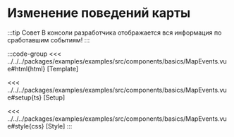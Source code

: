 # Изменение поведений карты

:::tip Совет
В консоли разработчика отображается вся информация по сработавшим событиям!
:::

<script lang="ts" setup>
import MapComponent from 'examples/src/components/basics/MapEvents.vue';
</script>

<map-component/>

:::code-group
<<< ../../../packages/examples/examples/src/components/basics/MapEvents.vue#html{html} [Template]

<<< ../../../packages/examples/examples/src/components/basics/MapEvents.vue#setup{ts} [Setup]

<<< ../../../packages/examples/examples/src/components/basics/MapEvents.vue#style{css} [Style]
:::
